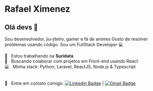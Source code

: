 # Rafael Ximenez

## Olá devs 👋
Sou desenvolvedor, jiu-jiteiro, gamer e fã de animes
Gosto de resolver problemas usando código.
Sou um FullStack Developer :computer:

 :rocket:  &nbsp; Estou trabalhando na **Suridata**
 <br/> :purple_heart: &nbsp; Buscando colaborar com projetos em Front-end usando React
 <br/> :computer: &nbsp; Minha stack: Python, Laravel, ReactJS, Node.js & Typescript
 
 <br/> :email: &nbsp; Entre em contato comigo: [![Linkedin Badge](https://img.shields.io/badge/-RafaelXimenez-blue?style=flat-square&logo=Linkedin&logoColor=white&link=https://www.linkedin.com/in/rafael-rocha-ximenez/)](https://www.linkedin.com/in/rafael-rocha-ximenez/) 
| 
[![Gmail Badge](https://img.shields.io/badge/-miniximenez@gmail.com-c14438?style=flat-square&logo=Gmail&logoColor=white&link=mailto:miniximenez@gmail.com)](mailto:miniximenez@gmail.com)
